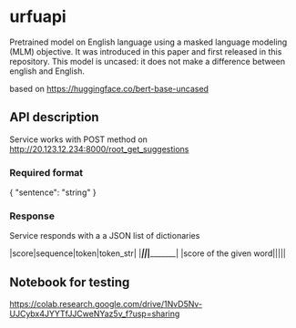 # urfuapi

Pretrained model on English language using a masked language modeling (MLM) objective. It was introduced in this paper and first released in this repository. This model is uncased: it does not make a difference between english and English.

based on https://huggingface.co/bert-base-uncased


## API description

Service works with POST method on http://20.123.12.234:8000/root_get_suggestions

### Required format

{
  "sentence": "string"
}

### Response

Service responds with a a JSON list of dictionaries


|score|sequence|token|token_str|
|_____|________|_____|_________|
|score of the given word|||||

## Notebook for testing

https://colab.research.google.com/drive/1NvD5Nv-UJCybx4JYYTfJJCweNYaz5v_f?usp=sharing
